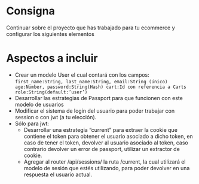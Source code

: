 # Consigna
Continuar sobre el proyecto que has trabajado para tu ecommerce y configurar los siguientes elementos
# Aspectos a incluir
- Crear un modelo User el cual contará con los campos: `first_name:String, last_name:String, email:String (único) age:Number, password:String(Hash) cart:Id con referencia a Carts role:String(default:’user’)`
- Desarrollar las estrategias de Passport para que funcionen con este modelo de usuarios
- Modificar el sistema de login del usuario para poder trabajar con session o con jwt (a tu elección).
- Sólo para jwt:
    - Desarrollar una estrategia “current” para extraer la cookie que contiene el token para obtener el usuario asociado a dicho token, en caso de tener el token, devolver al usuario asociado al token, caso contrario devolver un error de passport, utilizar un extractor de cookie.
    - Agregar al router /api/sessions/ la ruta /current, la cual utilizará el modelo de sesión que estés utilizando, para poder devolver en una respuesta el usuario actual.